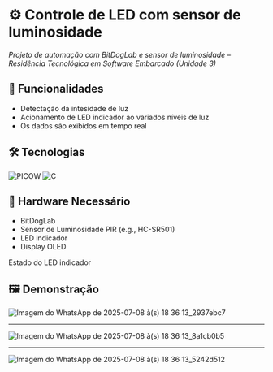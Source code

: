 # ⚙️ Controle de LED com sensor de luminosidade
*Projeto de automação com BitDogLab e sensor de luminosidade – Residência Tecnológica em Software Embarcado (Unidade 3)*

## 🚀 Funcionalidades  
- Detectação da intesidade de luz
- Acionamento de LED indicador ao variados níveis de luz
- Os dados são exibidos em tempo real  

## 🛠️ Tecnologias  
<p align="left">
  <img src="https://img.shields.io/badge/PICOW-003B71?style=for-the-badge&logo=espressif&logoColor=white" alt="PICOW">
  <img src="https://img.shields.io/badge/C-00599C?style=for-the-badge&logo=C&logoColor=white" alt="C">
</p>

## 🔌 Hardware Necessário  
- BitDogLab 
- Sensor de Luminosidade PIR (e.g., HC-SR501)
- LED indicador
- Display OLED


Estado do LED indicador

## 🖼️ Demonstração

![Imagem do WhatsApp de 2025-07-08 à(s) 18 36 13_2937ebc7](https://github.com/user-attachments/assets/2cd3e67f-1e99-4ab0-a9fa-0f4561b4556c)

---

![Imagem do WhatsApp de 2025-07-08 à(s) 18 36 13_8a1cb0b5](https://github.com/user-attachments/assets/41d084b9-f99e-4cd1-b8c1-a1e3d0026962)

---

![Imagem do WhatsApp de 2025-07-08 à(s) 18 36 13_5242d512](https://github.com/user-attachments/assets/438a3a0e-5471-40cd-aaff-11adf5d8f2f1)


